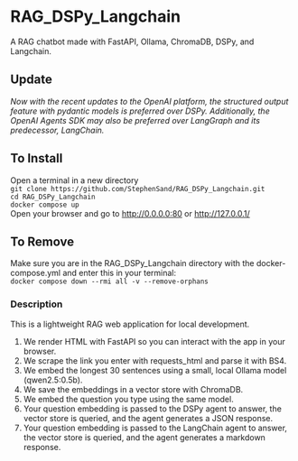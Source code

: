 # RAG_DSPy_Langchain
A RAG chatbot made with FastAPI, Ollama, ChromaDB, DSPy, and Langchain.

## **Update** ##
*Now with the recent updates to the OpenAI platform, the structured output feature with pydantic models is preferred over DSPy. Additionally, the OpenAI Agents SDK may also be preferred over LangGraph and its predecessor, LangChain.*

## To Install ##
Open a terminal in a new directory  
`git clone https://github.com/StephenSand/RAG_DSPy_Langchain.git`  
`cd RAG_DSPy_Langchain`  
`docker compose up`  
Open your browser and go to http://0.0.0.0:80 or http://127.0.0.1/  

## To Remove ##
Make sure you are in the RAG_DSPy_Langchain directory with the docker-compose.yml and enter this in your terminal:  
`docker compose down --rmi all -v --remove-orphans`

### Description ###
This is a lightweight RAG web application for local development.  
1. We render HTML with FastAPI so you can interact with the app in your browser.  
2. We scrape the link you enter with requests_html and parse it with BS4.  
3. We embed the longest 30 sentences using a small, local Ollama model (qwen2.5:0.5b).  
4. We save the embeddings in a vector store with ChromaDB.  
5. We embed the question you type using the same model.  
6. Your question embedding is passed to the DSPy agent to answer, the vector store is queried, and the agent generates a JSON response.  
7. Your question embedding is passed to the LangChain agent to answer, the vector store is queried, and the agent generates a markdown response.  
